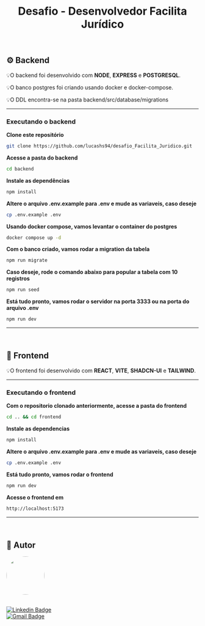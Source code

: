 

<h1 align="center"> 
	Desafio - Desenvolvedor Facilita Jurídico
</h1>
<br>


## ⚙️ Backend

💡O backend foi desenvolvido com **NODE**, **EXPRESS** e **POSTGRESQL**.

💡O banco postgres foi criando usando docker e docker-compose.
 
💡O DDL encontra-se na pasta backend/src/database/migrations

---

### Executando o backend


 
**Clone este repositório**

```bash
git clone https://github.com/lucashs94/desafio_Facilita_Juridico.git
```
 
**Acesse a pasta do backend**

```bash
cd backend
```
 
**Instale as dependências**

```bash
npm install
```
 
**Altere o arquivo .env.example para .env e mude as variaveis, caso deseje**
```bash
cp .env.example .env
```
 
**Usando docker compose, vamos levantar o container do postgres**
```bash
docker compose up -d
```
 
**Com o banco criado, vamos rodar a migration da tabela**
```bash
npm run migrate
```
 
**Caso deseje, rode o comando abaixo para popular a tabela com 10 registros**
```bash
npm run seed
```
 
**Está tudo pronto, vamos rodar o servidor na porta 3333 ou na porta do arquivo .env**
```bash
npm run dev
```

---
<br>

## 🎨 Frontend

💡O frontend foi desenvolvido com **REACT**, **VITE**, **SHADCN-UI** e **TAILWIND**.

---

### Executando o frontend

**Com o repositorio clonado anteriormente, acesse a pasta do frontend**

```bash
cd .. && cd frontend
```

**Instale as dependencias**

```bash
npm install
```
 
**Altere o arquivo .env.example para .env e mude as variaveis, caso deseje**
```bash
cp .env.example .env
```
 
**Está tudo pronto, vamos rodar o frontend**
```bash
npm run dev
```
 
**Acesse o frontend em**
```bash
http://localhost:5173
```
---
<br>

## 🦸 Autor

<a href="https://lucassilva.me">
 <img style="border-radius: 50%;" src="https://github.com/lucashs94.png" width="100px;" alt=""/>
 <br />
<!--  <sub><b>Thiago Marinho</b></sub></a> <a href="https://blog.rocketseat.com.br/author/thiago/" title="Rocketseat">🚀</a> -->
 <br />

<!---[![Twitter Badge](https://img.shields.io/badge/-@tgmarinho-1ca0f1?style=flat-square&labelColor=1ca0f1&logo=twitter&logoColor=white&link=https://twitter.com/tgmarinho)](https://twitter.com/tgmarinho) -->
[![Linkedin Badge](https://img.shields.io/badge/-Lucas_Silva-blue?style=flat-square&logo=Linkedin&logoColor=white&link=https://www.linkedin.com/in/lucashs94/)](https://www.linkedin.com/in/lucashs94/) <br>
[![Gmail Badge](https://img.shields.io/badge/-h7.lucas@gmail.com-c14438?style=flat-square&logo=Gmail&logoColor=white&link=mailto:h7.lucas@gmail.com)](mailto:h7.lucas@gmail.com)
